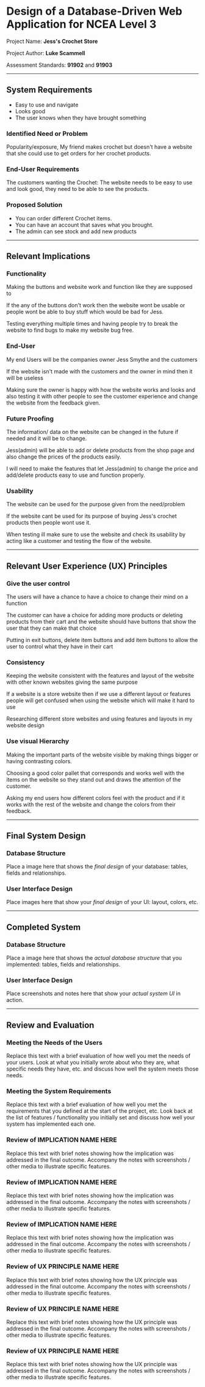 # Design of a Database-Driven Web Application for NCEA Level 3

Project Name: **Jess's Crochet Store**

Project Author: **Luke Scammell**

Assessment Standards: **91902** and **91903**


-------------------------------------------------

## System Requirements
- Easy to use and navigate
- Looks good 
- The user knows when they have brought something 

### Identified Need or Problem
Popularity/exposure, My friend makes crochet but doesn't have a website that she could use to get orders for her crochet products. 

### End-User Requirements

The customers wanting the Crochet: The website needs to be easy to use and look good, they need to be able to see the products. 

### Proposed Solution

- You can order different Crochet items. 
- You can have an account that saves what you brought. 
- The admin can see stock and add new products 

-------------------------------------------------

## Relevant Implications

### Functionality

Making the buttons and website work and function like they are supposed to

If the any of the buttons don't work then the website wont be usable or people wont be able to buy stuff which would be bad for Jess.

Testing everything multiple times and having people try to break the website to find bugs to make my website bug free.

### End-User

My end Users will be the companies owner Jess Smythe and the customers

If the website isn't made with the customers and the owner in mind then it will be useless 

Making sure the owner is happy with how the website works and looks and also testing it with other people to see the customer experience and change the website from the feedback given.

### Future Proofing

The information/ data on the website can be changed in the future if needed and it will be to change.

Jess(admin) will be able to add or delete products from the shop page and also change the prices of the products easily.

I will need to make the features that let Jess(admin) to change the price and add/delete products easy to use and function properly.

### Usability

The website can be used for the purpose given from the need/problem

If the website cant be used for its purpose of buying Jess's crochet products then people wont use it.

When testing ill make sure to use the website and check its usability by acting like a customer and testing the flow of the website.


-------------------------------------------------

## Relevant User Experience (UX) Principles

### Give the user control 

The users will have a chance to have a choice to change their mind on a function 

The customer can have a choice for adding more products or deleting products from their cart and the website should have buttons that show the user that they can make that choice

Putting in exit buttons, delete item buttons and add item buttons to allow the user to control what they have in their cart

### Consistency 

Keeping the website consistent with the features and layout of the website with other known websites giving the same purpose

If a website is a store website then if we use a different layout or features people will get confused when using the website which will make it hard to use

Researching different store websites and using features and layouts in my website design

### Use visual Hierarchy

Making the important parts of the website visible by making things bigger or having contrasting colors.

Choosing a good color pallet that corresponds and works well with the items on the website so they stand out and draws the attention of the customer.  

Asking my end users how different colors feel with the product and if it works with the rest of the website and change the colors from their feedback.

-------------------------------------------------

## Final System Design

### Database Structure

Place a image here that shows the *final design* of your database: tables, fields and relationships.

### User Interface Design

Place images here that show your *final design* of your UI: layout, colors, etc.


-------------------------------------------------

## Completed System

### Database Structure

Place a image here that shows the *actual database structure* that you implemented: tables, fields and relationships.

### User Interface Design

Place screenshots and notes here that show your *actual system UI* in action.


-------------------------------------------------

## Review and Evaluation

### Meeting the Needs of the Users

Replace this text with a brief evaluation of how well you met the needs of your users. Look at what you initially wrote about who they are, what specific needs they have, etc. and discuss how well the system meets those needs.

### Meeting the System Requirements

Replace this text with a brief evaluation of how well you met the requirements that you defined at the start of the project, etc. Look back at the list of features / functionality you initially set and discuss how well your system has implemented each one.

### Review of IMPLICATION NAME HERE

Replace this text with brief notes showing how the implication was addressed in the final outcome. Accompany the notes with screenshots / other media to illustrate specific features.

### Review of IMPLICATION NAME HERE

Replace this text with brief notes showing how the implication was addressed in the final outcome. Accompany the notes with screenshots / other media to illustrate specific features.

### Review of IMPLICATION NAME HERE

Replace this text with brief notes showing how the implication was addressed in the final outcome. Accompany the notes with screenshots / other media to illustrate specific features.

### Review of UX PRINCIPLE NAME HERE

Replace this text with brief notes showing how the UX principle was addressed in the final outcome. Accompany the notes with screenshots / other media to illustrate specific features.

### Review of UX PRINCIPLE NAME HERE

Replace this text with brief notes showing how the UX principle was addressed in the final outcome. Accompany the notes with screenshots / other media to illustrate specific features.

### Review of UX PRINCIPLE NAME HERE

Replace this text with brief notes showing how the UX principle was addressed in the final outcome. Accompany the notes with screenshots / other media to illustrate specific features.

